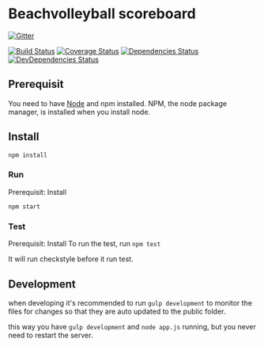 # Beachvolleyball scoreboard

[![Gitter](https://badges.gitter.im/Join%20Chat.svg)](https://gitter.im/SindreSvendby/beachvolleyball-scoreboard?utm_source=badge&utm_medium=badge&utm_campaign=pr-badge&utm_content=badge)

[![Build Status](https://travis-ci.org/SindreSvendby/beachvolleyball-scoreboard.svg?branch=master)](https://travis-ci.org/SindreSvendby/beachvolleyball-scoreboard)
[![Coverage Status](https://img.shields.io/coveralls/SindreSvendby/beachvolleyball-scoreboard.svg)](https://coveralls.io/r/SindreSvendby/beachvolleyball-scoreboard)
[![Dependencies Status](https://david-dm.org/SindreSvendby/beachvolleyball-scoreboard.svg?style=flat)](https://david-dm.org/SindreSvendby/beachvolleyball-scoreboard)
[![DevDependencies Status](https://david-dm.org/SindreSvendby/beachvolleyball-scoreboard/dev-status.svg?style=flat)](https://david-dm.org/SindreSvendby/beachvolleyball-scoreboard#info=devDependencies)

## Prerequisit

You need to have [Node](http://nodejs.org/) and npm installed.
NPM, the node package manager, is installed when you install node.

## Install

`npm install`


### Run
Prerequisit: Install

`npm start`


### Test
Prerequisit: Install
To run the test, run `npm test`

It will run checkstyle before it run test.


## Development

when developing it's recommended to run `gulp development` to monitor the files for changes so that they are auto updated
to the public folder.

this way you have `gulp development` and `node app.js` running, but you never need to restart the server.


